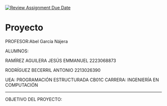 [![Review Assignment Due Date](https://classroom.github.com/assets/deadline-readme-button-24ddc0f5d75046c5622901739e7c5dd533143b0c8e959d652212380cedb1ea36.svg)](https://classroom.github.com/a/LCXMIOgt)
# Proyecto
PROFESOR:Abel García Nájera

ALUMNOS:

RAMÍREZ AGUILERA JESÚS EMMANUEL 2223068873

RODRÍGUEZ BECERRIL ANTONIO 2213026390

UEA: PROGRAMACIÓN ESTRUCTURADA CB01C
CARRERA: INGENIERÍA EN COMPUTACIÓN

**************************************************************************
 OBJETIVO DEL PROYECTO: 


